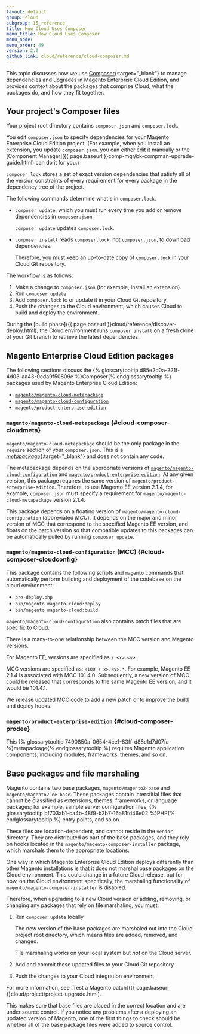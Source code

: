 ```yaml
---
layout: default
group: cloud
subgroup: 15_reference
title: How Cloud Uses Composer
menu_title: How Cloud Uses Composer
menu_node: 
menu_order: 49
version: 2.0
github_link: cloud/reference/cloud-composer.md
---
```


This topic discusses how we use [Composer](https://getcomposer.org/doc){:target="_blank"} to manage dependencies and upgrades in Magento Enterprise Cloud Edition, and provides context about the packages that comprise Cloud, what the packages do, and how they fit together.

## Your project's Composer files
Your project root directory contains `composer.json` and `composer.lock`. 

You edit `composer.json` to specify dependencies for your Magento Enterprise Cloud Edition project. (For example, when you install an extension, you update `composer.json`. you can either edit it manually or the [Component Manager]({{ page.baseurl }}comp-mgr/bk-compman-upgrade-guide.html) can do it for you.)

`composer.lock` stores a set of exact version dependencies that satisfy all of the version constraints of every requirement for every package in the dependency tree of the project.

The following commands determine what's in `composer.lock`:

*	`composer update`, which you must run every time you add or remove dependencies in `composer.json`.

	`composer update` updates `composer.lock`. 

*	`composer install` reads `composer.lock`, not `composer.json`, to download dependencies. 

	Therefore, you must keep an up-to-date copy of `composer.lock` in your Cloud Git repository. 

The workflow is as follows:

1.	Make a change to `composer.json` (for example, install an extension).
2.	Run `composer update`
3.	Add `composer.lock` to or update it in your Cloud Git repository.
4.	Push the changes to the Cloud environment, which causes Cloud to build and deploy the environment.

During the [build phase]({{ page.baseurl }}cloud/reference/discover-deploy.html), the Cloud environment runs `composer install` on a fresh clone of your Git branch to retrieve the latest dependencies.

## Magento Enterprise Cloud Edition packages
The following sections discuss the {% glossarytooltip d85e2d0a-221f-4d03-aa43-0cda9f50809e %}Composer{% endglossarytooltip %} packages used by Magento Enterprise Cloud Edition:

*	[`magento/magento-cloud-metapackage`](#cloud-composer-cloudmeta)
*	[`magento/magento-cloud-configuration`](#cloud-composer-cloudconfig)
*	[`magento/product-enterprise-edition`](#cloud-composer-prodee)

### `magento/magento-cloud-metapackage` {#cloud-composer-cloudmeta}
`magento/magento-cloud-metapackage` should be the only package in the `require` section of your `composer.json`. This is a [_metapackage_](https://getcomposer.org/doc/04-schema.md#type){:target="_blank"} and does not contain any code. 

The metapackage depends on the appropriate versions of [`magento/magento-cloud-configuration`](#cloud-composer-cloudconfig) and [`magento/product-enterprise-edition`](#cloud-composer-prodee). At any given version, this package requires the same version of `magento/product-enterprise-edition`. Therefore, to use Magento EE version 2.1.4, for example, `composer.json` must specify a requirement for `magento/magento-cloud-metapackage` version 2.1.4. 

This package depends on a floating version of `magento/magento-cloud-configuration` (abbreviated _MCC_). It depends on the major and minor version of MCC that correspond to the specified Magento EE version, and floats on the patch version so that compatible updates to this packages can be automatically pulled by running `composer update`.

### `magento/magento-cloud-configuration` (MCC) {#cloud-composer-cloudconfig}
This package contains the following scripts and `magento` commands that automatically perform building and deployment of the codebase on the cloud environment:

 * `pre-deploy.php`
 * `bin/magento magento-cloud:deploy`
 * `bin/magento magento-cloud:build`

`magento/magento-cloud-configuration` also contains patch files that are specific to Cloud.

There is a many-to-one relationship between the MCC version and Magento versions. 

For Magento EE, versions are specified as `2.<x>.<y>`. 

MCC versions are specified as: `<100 + x>.<y>.*`. For example, Magento EE 2.1.4 is associated with MCC 101.4.0. Subsequently, a new version of MCC could be released that corresponds to the same Magento EE version, and it would be 101.4.1. 

We release updated MCC code to add a new patch or to improve the build and deploy hooks.

### `magento/product-enterprise-edition` {#cloud-composer-prodee}
This {% glossarytooltip 7490850a-0654-4ce1-83ff-d88c1d7d07fa %}metapackage{% endglossarytooltip %} requires Magento application components, including modules, frameworks, themes, and so on. 

## Base packages and file marshaling
Magento contains two base packages, `magento/magento2-base` and `magento/magento2-ee-base`. These packages contain interstitial files that cannot be classified as extensions, themes, frameworks, or language packages; for example, sample server configuration files, {% glossarytooltip bf703ab1-ca4b-48f9-b2b7-16a81fd46e02 %}PHP{% endglossarytooltip %} entry points, and so on.

These files are location-dependent, and cannot reside in the `vendor` directory. They are distributed as part of the base packages, and they rely on hooks located in the `magento/magento-composer-installer` package, which marshals them to the appropriate locations.

One way in which Magento Enterprise Cloud Edition deploys differently than other Magento installations is that it does not marshal base packages on the Cloud environment. This could change in a future Cloud release, but for now, on the Cloud environment specifically, the marshaling functionality of `magento/magento-composer-installer` is disabled. 

Therefore, when upgrading to a new Cloud version or adding, removing, or changing any packages that rely on file marshaling, you must:

1.	Run `composer update` locally

	The new version of the base packages are marshaled out into the Cloud project root directory, which means files are added, removed, and changed. 
	
	File marshaling works on your local system but _not_ on the Cloud server.
	
2.	Add and commit these updated files to your Cloud Git repository.
3.	Push the changes to your Cloud integration environment.

For more information, see [Test a Magento patch]({{ page.baseurl }}cloud/project/project-upgrade.html).

This makes sure that base files are placed in the correct location and are under source control. If you notice any problems after a deploying an updated version of Magento, one of the first things to check should be whether all of the base package files were added to source control.


